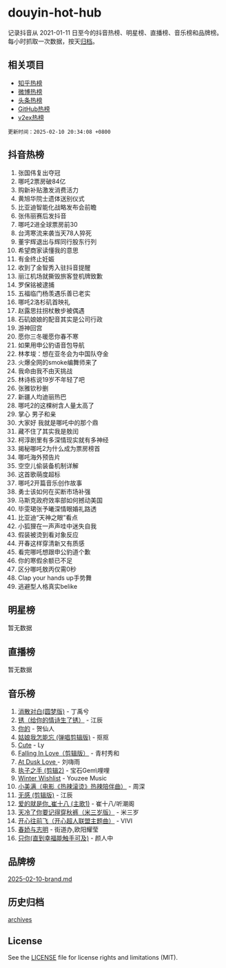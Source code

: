 # douyin-hot-hub

记录抖音从 2021-01-11 日至今的抖音热榜、明星榜、直播榜、音乐榜和品牌榜。每小时抓取一次数据，按天[归档](archives)。

## 相关项目

- [知乎热榜](https://github.com/lonnyzhang423/zhihu-hot-hub)
- [微博热榜](https://github.com/lonnyzhang423/weibo-hot-hub)
- [头条热榜](https://github.com/lonnyzhang423/toutiao-hot-hub)
- [GitHub热榜](https://github.com/lonnyzhang423/github-hot-hub)
- [v2ex热榜](https://github.com/lonnyzhang423/v2ex-hot-hub)


`更新时间：2025-02-10 20:34:08 +0800`

## 抖音热榜

1. 张国伟复出夺冠
1. 哪吒2票房破84亿
1. 购新补贴激发消费活力
1. 黄旭华院士遗体送别仪式
1. 比亚迪智能化战略发布会前瞻
1. 张伟丽赛后发抖音
1. 哪吒2进全球票房前30
1. 台湾寒流来袭当天78人猝死
1. 董宇辉退出与辉同行股东行列
1. 希望商家读懂我的意思
1. 有金终止妊娠
1. 收到了金智秀入驻抖音提醒
1. 丽江机场就撕毁旅客登机牌致歉
1. 罗保铭被逮捕
1. 五福临门杨羡遇乐善已老实
1. 哪吒2洛杉矶首映礼
1. 赵露思拄拐杖散步被偶遇
1. 石矶娘娘的配音其实是公司行政
1. 游神回宫
1. 愿你三冬暖愿你春不寒
1. 如果用申公豹语音包导航
1. 林孝埈：想在亚冬会为中国队夺金
1. 火爆全网的smoke编舞师来了
1. 我命由我不由天挑战
1. 林诗栋说19岁不年轻了吧
1. 张雅钦秒删
1. 新疆人均迪丽热巴
1. 哪吒2的这棵树含人量太高了
1. 掌心 男子和亲
1. 大家好 我就是哪吒中的那个鼎
1. 藏不住了其实我是敖闰
1. 柯淳剧里有多深情现实就有多神经
1. 揭秘哪吒2为什么成为票房榜首
1. 哪吒海外预告片
1. 空空儿偷装备机制详解
1. 这首歌萌度超标
1. 哪吒2开篇音乐创作故事
1. 勇士该如何在买断市场补强
1. 马斯克政府效率部如何撼动美国
1. 毕雯珺张予曦深情眼婚礼路透
1. 比亚迪“天神之眼”看点
1. 小狐狸在一声声哇中迷失自我
1. 假装被烫到看对象反应
1. 开春这样穿清新又有质感
1. 看完哪吒想跟申公豹道个歉
1. 你的寒假余额已不足
1. 区分哪吒敖丙仅需0秒
1. Clap your hands up手势舞
1. 逃避型人格真实belike

## 明星榜

暂无数据

## 直播榜

暂无数据

## 音乐榜

1. [消散对白(圆梦版)](https://sf5-hl-cdn-tos.douyinstatic.com/obj/tos-cn-ve-2774/og4jB5I5IizzoZVAAAzWgBMAsMDWoArfwBOiFs) - 丁禹兮
1. [锈（给你的情诗生了锈）](https://sf5-hl-cdn-tos.douyinstatic.com/obj/tos-cn-ve-2774/o8a1PBtVqIYbPEGK6e5A4egedVMdm3fCIz6bbE) - 江辰
1. [你的](https://sf5-hl-cdn-tos.douyinstatic.com/obj/tos-cn-ve-2774/oYuIeKf42jB7sEV6B2upMdpYAgfrQWj0FeRegh) - 贺仙人
1. [姑娘我怎能忘 (弹唱剪辑版)](https://sf5-hl-cdn-tos.douyinstatic.com/obj/tos-cn-ve-2774/okamwrBGEMz6illuEofAsMV4yzF5tVWbBiA5AI) - 抠抠
1. [Cute](https://sf5-hl-cdn-tos.douyinstatic.com/obj/tos-cn-ve-2774/o4IbIzHWKAAB4wsS5qMBRiiAlEBGTpQRNfFvuo) - Ly
1. [Falling In Love（剪辑版）](https://sf5-hl-cdn-tos.douyinstatic.com/obj/tos-cn-ve-2774/o8ajpA8zzgBPahbBIO8AcKGBLJezFCRd1wfP9f) - 青村秀和
1. [ At Dusk  Love ](https://sf5-hl-cdn-tos.douyinstatic.com/obj/tos-cn-ve-2774/o8CrpCf5CaYgI4ZrtQgMQAFEfuGqNnRSDQAPBc) - 刘嗨雨
1. [执子之手 (剪辑2)](https://sf5-hl-cdn-tos.douyinstatic.com/obj/tos-cn-ve-2774/oUoZLQjCc31XzqsBnBQUNgeKtYPBcgbFDwtfcu) - 宝石Gem\哩哩
1. [Winter Wishlist](https://sf3-cdn-tos.douyinstatic.com/obj/tos-cn-ve-2774/oIIgUOeamCFCVAzxN6MFRLIBlLGpUqQxeeHrLE) - Youzee Music
1. [小美满（电影《热辣滚烫》热辣陪伴曲）](https://sf5-hl-cdn-tos.douyinstatic.com/obj/tos-cn-ve-2774/o0GAn2lSgfZIDUgtevCGDQYnFg4CwnrBaxbTZL) - 周深
1. [无感 (剪辑版)](https://sf5-hl-cdn-tos.douyinstatic.com/obj/tos-cn-ve-2774/o0eIsUzJBDlQaQFC5OFlgbMEZC1TFYBftOBn6p) - 江辰
1. [爱的就是你_崔十八 (主歌1)](https://sf5-hl-cdn-tos.douyinstatic.com/obj/tos-cn-ve-2774/oI5BO5DhFZ6UTcNCnZaOCBLtZ7WIMQGfgnXf5E) - 崔十八/听潮阁
1. [天冷了你要记得穿秋裤（米三岁版）](https://sf5-hl-cdn-tos.douyinstatic.com/obj/tos-cn-ve-2774/oQlIwVIDWiZ6BQilAorS7MA0AgCkQDvcZAdm1) - 米三岁
1. [开心往前飞（开心超人联盟主题曲）](https://sf5-hl-cdn-tos.douyinstatic.com/obj/tos-cn-ve-2774/9d8fb7c82cf1421fb93a9fe925275e0a) - VIVI
1. [春娇与志明](https://sf5-hl-cdn-tos.douyinstatic.com/obj/tos-cn-ve-2774/e530d8fceb7044b39707d7f9ff54add1) - 街道办,欧阳耀莹
1. [只你(直到幸福能触手可及)](https://sf5-hl-cdn-tos.douyinstatic.com/obj/tos-cn-ve-2774/o0lBkRDzFTeaVSUz3ZZSCBVtZ5DIMQGfgmEAuE) - 颜人中

## 品牌榜

[2025-02-10-brand.md](archives/2025-02-10-brand.md)

## 历史归档

[archives](archives)

## License

See the [LICENSE](LICENSE) file for license rights and limitations (MIT).
